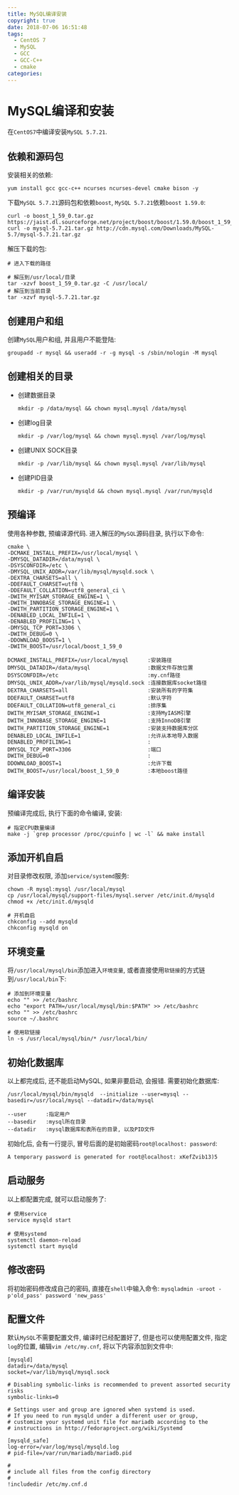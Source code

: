 ```yaml
---
title: MySQL编译安装
copyright: true
date: 2018-07-06 16:51:48
tags:
  - CentOS 7
  - MySQL
  - GCC
  - GCC-C++
  - cmake
categories:
---
```


# MySQL编译和安装

在`CentOS7`中编译安装`MySQL 5.7.21`.

## 依赖和源码包

安装相关的依赖:
```
yum install gcc gcc-c++ ncurses ncurses-devel cmake bison -y
```

下载`MySQL 5.7.21`源码包和依赖`boost`, `MySQL 5.7.21`依赖`boost 1.59.0`:
```
curl -o boost_1_59_0.tar.gz https://jaist.dl.sourceforge.net/project/boost/boost/1.59.0/boost_1_59_0.tar.gz
curl -o mysql-5.7.21.tar.gz http://cdn.mysql.com/Downloads/MySQL-5.7/mysql-5.7.21.tar.gz
```

解压下载的包:
```
# 进入下载的路径

# 解压到/usr/local/目录
tar -xzvf boost_1_59_0.tar.gz -C /usr/local/
# 解压到当前目录
tar -xzvf mysql-5.7.21.tar.gz
```

## 创建用户和组
创建`MySQL`用户和组, 并且用户不能登陆:
```
groupadd -r mysql && useradd -r -g mysql -s /sbin/nologin -M mysql
```

## 创建相关的目录
 - 创建数据目录
    ```
    mkdir -p /data/mysql && chown mysql.mysql /data/mysql
    ```
 - 创建log目录
    ```
    mkdir -p /var/log/mysql && chown mysql.mysql /var/log/mysql
    ```
 - 创建UNIX SOCK目录
    ```
    mkdir -p /var/lib/mysql && chown mysql.mysql /var/lib/mysql
    ```
 - 创建PID目录
    ```
    mkdir -p /var/run/mysqld && chown mysql.mysql /var/run/mysqld
    ```

## 预编译
使用各种参数, 预编译源代码. 进入解压的`MySQL`源码目录, 执行以下命令:
```
cmake \
-DCMAKE_INSTALL_PREFIX=/usr/local/mysql \
-DMYSQL_DATADIR=/data/mysql \
-DSYSCONFDIR=/etc \
-DMYSQL_UNIX_ADDR=/var/lib/mysql/mysqld.sock \
-DEXTRA_CHARSETS=all \
-DDEFAULT_CHARSET=utf8 \
-DDEFAULT_COLLATION=utf8_general_ci \
-DWITH_MYISAM_STORAGE_ENGINE=1 \
-DWITH_INNOBASE_STORAGE_ENGINE=1 \
-DWITH_PARTITION_STORAGE_ENGINE=1 \
-DENABLED_LOCAL_INFILE=1 \
-DENABLED_PROFILING=1 \
-DMYSQL_TCP_PORT=3306 \
-DWITH_DEBUG=0 \
-DDOWNLOAD_BOOST=1 \
-DWITH_BOOST=/usr/local/boost_1_59_0
```

```
DCMAKE_INSTALL_PREFIX=/usr/local/mysql      :安装路径
DMYSQL_DATADIR=/data/mysql                  :数据文件存放位置
DSYSCONFDIR=/etc                            :my.cnf路径
DMYSQL_UNIX_ADDR=/var/lib/mysql/mysqld.sock :连接数据库socket路径
DEXTRA_CHARSETS=all                         :安装所有的字符集
DDEFAULT_CHARSET=utf8                       :默认字符
DDEFAULT_COLLATION=utf8_general_ci          :排序集
DWITH_MYISAM_STORAGE_ENGINE=1               :支持MyIASM引擎
DWITH_INNOBASE_STORAGE_ENGINE=1             :支持InnoDB引擎
DWITH_PARTITION_STORAGE_ENGINE=1            :安装支持数据库分区
DENABLED_LOCAL_INFILE=1                     :允许从本地导入数据
DENABLED_PROFILING=1                        :
DMYSQL_TCP_PORT=3306                        :端口
DWITH_DEBUG=0                               :
DDOWNLOAD_BOOST=1                           :允许下载
DWITH_BOOST=/usr/local/boost_1_59_0         :本地boost路径
```

## 编译安装
预编译完成后, 执行下面的命令编译, 安装:
```
# 指定CPU数量编译
make -j `grep processor /proc/cpuinfo | wc -l` && make install
```

## 添加开机自启
对目录修改权限, 添加`service/systemd`服务:
```
chown -R mysql:mysql /usr/local/mysql
cp /usr/local/mysql/support-files/mysql.server /etc/init.d/mysqld
chmod +x /etc/init.d/mysqld

# 开机自启
chkconfig --add mysqld
chkconfig mysqld on
```

## 环境变量
将`/usr/local/mysql/bin`添加进入`环境变量`, 或者直接使用`软链接`的方式链到`/usr/local/bin`下:
```
# 添加到环境变量
echo "" >> /etc/bashrc
echo "export PATH=/usr/local/mysql/bin:$PATH" >> /etc/bashrc
echo "" >> /etc/bashrc
source ~/.bashrc

# 使用软链接
ln -s /usr/local/mysql/bin/* /usr/local/bin/
```

## 初始化数据库
以上都完成后, 还不能启动MySQL, 如果非要启动, 会报错. 需要初始化数据库:
```
/usr/local/mysql/bin/mysqld  --initialize --user=mysql --basedir=/usr/local/mysql --datadir=/data/mysql
```
```
--user      :指定用户
--basedir   :mysql所在目录
--datadir   :mysql数据库和表所在的目录, 以及PID文件
```

初始化后, 会有一行提示, 冒号后面的是初始密码`root@localhost: password`:
```
A temporary password is generated for root@localhost: xKefZvib13)5
```

## 启动服务
以上都配置完成, 就可以启动服务了:
```
# 使用service
service mysqld start

# 使用systemd
systemctl daemon-reload
systemctl start mysqld
```

## 修改密码

将初始密码修改成自己的密码, 直接在`shell`中输入命令: `mysqladmin -uroot -p'old_pass' password 'new_pass'`

## 配置文件
默认`MySQL`不需要配置文件, 编译时已经配置好了, 但是也可以使用配置文件, 指定`log`的位置, 编辑`vim /etc/my.cnf`, 将以下内容添加到文件中:
```
[mysqld]
datadir=/data/mysql
socket=/var/lib/mysql/mysql.sock

# Disabling symbolic-links is recommended to prevent assorted security risks
symbolic-links=0

# Settings user and group are ignored when systemd is used.
# If you need to run mysqld under a different user or group,
# customize your systemd unit file for mariadb according to the
# instructions in http://fedoraproject.org/wiki/Systemd

[mysqld_safe]
log-error=/var/log/mysql/mysqld.log
# pid-file=/var/run/mariadb/mariadb.pid

#
# include all files from the config directory
#
!includedir /etc/my.cnf.d

```

